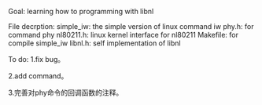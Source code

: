 Goal:
learning how to programming with libnl

File decrption:
simple_iw: the simple version of linux command iw
phy.h: for command phy
nl80211.h: linux kernel interface for nl80211
Makefile: for compile simple_iw
libnl.h: self implementation of libnl


To do:
1.fix bug。

2.add command。

3.完善对phy命令的回调函数的注释。
